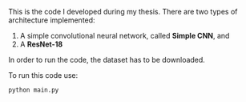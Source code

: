 This is the code I developed during my thesis. There are two types of architecture implemented:

1. A simple convolutional neural network, called **Simple CNN**, and
2. A **ResNet-18**

In order to run the code, the dataset has to be downloaded.

To run this code use: 

    python main.py
  
